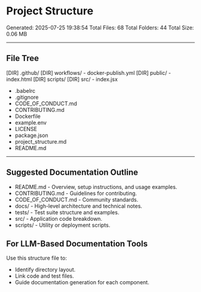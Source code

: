 ﻿# Project Structure

Generated: 2025-07-25 19:38:54
Total Files: 68
Total Folders: 44
Total Size: 0.06 MB

---

## File Tree
[DIR] .github/
    [DIR] workflows/
        - docker-publish.yml
[DIR] public/
    - index.html
[DIR] scripts/
[DIR] src/
    - index.jsx
- .babelrc
- .gitignore
- CODE_OF_CONDUCT.md
- CONTRIBUTING.md
- Dockerfile
- example.env
- LICENSE
- package.json
- project_structure.md
- README.md

---

## Suggested Documentation Outline

- README.md - Overview, setup instructions, and usage examples.
- CONTRIBUTING.md - Guidelines for contributing.
- CODE_OF_CONDUCT.md - Community standards.
- docs/ - High-level architecture and technical notes.
- tests/ - Test suite structure and examples.
- src/ - Application code breakdown.
- scripts/ - Utility or deployment scripts.

## For LLM-Based Documentation Tools

Use this structure file to:
- Identify directory layout.
- Link code and test files.
- Guide documentation generation for each component.

